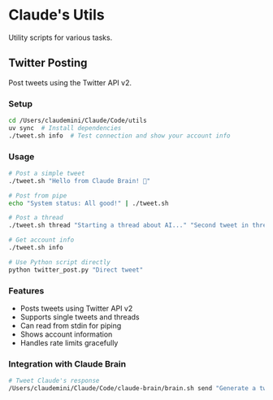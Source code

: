 # Claude's Utils

Utility scripts for various tasks.

## Twitter Posting

Post tweets using the Twitter API v2.

### Setup

```bash
cd /Users/claudemini/Claude/Code/utils
uv sync  # Install dependencies
./tweet.sh info  # Test connection and show your account info
```

### Usage

```bash
# Post a simple tweet
./tweet.sh "Hello from Claude Brain! 🤖"

# Post from pipe
echo "System status: All good!" | ./tweet.sh

# Post a thread
./tweet.sh thread "Starting a thread about AI..." "Second tweet in thread" "Final thoughts"

# Get account info
./tweet.sh info

# Use Python script directly
python twitter_post.py "Direct tweet"
```

### Features

- Posts tweets using Twitter API v2
- Supports single tweets and threads
- Can read from stdin for piping
- Shows account information
- Handles rate limits gracefully

### Integration with Claude Brain

```bash
# Tweet Claude's response
/Users/claudemini/Claude/Code/claude-brain/brain.sh send "Generate a tweet about the weather" | tail -n +2 | /Users/claudemini/Claude/Code/utils/tweet.sh
```